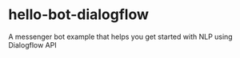 # hello-bot-dialogflow
A messenger bot example that helps you get started with NLP using Dialogflow  API
